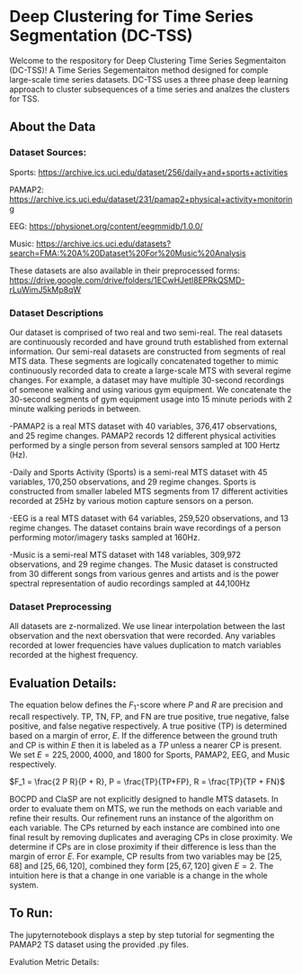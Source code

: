 # Deep Clustering for Time Series Segmentation (DC-TSS)

Welcome to the respository for Deep Clustering Time Series Segmentaiton (DC-TSS)! A Time Series Segementaiton method designed for comple large-scale time series datasets. DC-TSS uses a three phase deep learning approach to cluster subsequences of a time series and analzes the clusters for TSS.

## About the Data

### Dataset Sources:

Sports: https://archive.ics.uci.edu/dataset/256/daily+and+sports+activities

PAMAP2: https://archive.ics.uci.edu/dataset/231/pamap2+physical+activity+monitoring

EEG: https://physionet.org/content/eegmmidb/1.0.0/

Music: https://archive.ics.uci.edu/datasets?search=FMA:%20A%20Dataset%20For%20Music%20Analysis

These datasets are also available in their preprocessed forms:
https://drive.google.com/drive/folders/1ECwHJetl8EPRkQSMD-rLuWimJ5kMp8qW

### Dataset Descriptions

Our dataset is comprised of two real and two semi-real. The real datasets are continuously recorded and have ground truth established from external information. Our semi-real datasets are constructed from segments of real MTS data. These segments are logically concatenated together to mimic continuously recorded data to create a large-scale MTS with several regime changes. For example, a dataset may have multiple 30-second recordings of someone walking and using various gym equipment. We concatenate the 30-second segments of gym equipment usage into 15 minute periods with 2 minute walking periods in between. 

-PAMAP2 is a real MTS dataset with 40 variables, 376,417 observations, and 25 regime changes. PAMAP2 records 12 different physical activities performed by a single person from several sensors sampled at 100 Hertz (Hz).

-Daily and Sports Activity (Sports) is a semi-real MTS dataset with 45 variables, 170,250 observations, and 29 regime changes. Sports is constructed from smaller labeled MTS segments from 17 different activities recorded at 25Hz by various motion capture sensors on a person.

-EEG is a real MTS dataset with 64 variables, 259,520 observations, and 13 regime changes. The dataset contains brain wave recordings of a person performing motor/imagery tasks sampled at 160Hz.

-Music is a semi-real MTS dataset with 148 variables, 309,972 observations, and 29 regime changes. The Music dataset is constructed from 30 different songs from various genres and artists and is the power spectral representation of audio recordings sampled at 44,100Hz

### Dataset Preprocessing

All datasets are z-normalized. We use linear interpolation between the last observation and the next obersvation that were recorded. Any variables recorded at lower frequencies have values duplication to match variables recorded at the highest frequency.

## Evaluation Details:
The equation below defines the $F_1$-score where $P$ and $R$ are precision and recall respectively. TP, TN, FP, and FN are true positive, true negative, false positive, and false negative respectively.  A true positive (TP) is determined based on a margin of error, $E$. If the difference between the ground truth and CP is within $E$ then it is labeled as a $TP$ unless a nearer CP is present. We set $E = 225, 2000, 4000,$ and $1800$ for Sports, PAMAP2, EEG, and Music respectively. 

$F_1 = \frac{2 P R}{P + R}, P = \frac{TP}{TP+FP}, R = \frac{TP}{TP + FN}$

BOCPD and ClaSP are not explicitly designed to handle MTS datasets. In order to evaluate them on MTS, we run the methods on each variable and refine their results. Our refinement runs an instance of the algorithm on each variable. The CPs returned by each instance are combined into one final result by removing duplicates and averaging CPs in close proximity. We determine if CPs are in close proximity if their difference is less than the margin of error $E$. For example, CP results from two variables may be $[25, 68]$ and $[25, 66, 120]$, combined they form $[25, 67, 120]$ given $E=2$. The intuition here is that a change in one variable is a change in the whole system.


## To Run:
The jupyternotebook displays a step by step tutorial for segmenting the PAMAP2 TS dataset using the provided .py files.

Evalution Metric Details:


